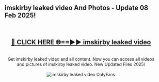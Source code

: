 <h2>imskirby leaked video And Photos - Update 08 Feb 2025!</h2>
<br>
<div align="center">
<h2><a href="https://cutt.ly/te57wshS" rel="nofollow">🔴 CLICK HERE 🌐==►► imskirby leaked video</a></h2>
<br>
Get imskirby leaked video and all content. Now you can access all videos and pictures of imskirby leaked video. New Updated Files 2025!
<br>
<br>
<a href="https://cutt.ly/te57wshS" rel="nofollow" data-target="animated-image.originalLink"><img src="https://i.ibb.co.com/WyWwxjT/player-gif2.gif" alt="imskirby leaked video OnlyFans" style="max-width: 100%; display: inline-block;" data-target="animated-image.originalImage"></a>
</div>
<br>